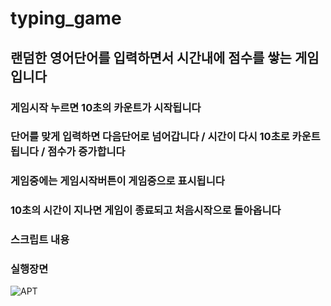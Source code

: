 # typing_game

## 랜덤한 영어단어를 입력하면서 시간내에 점수를 쌓는 게임입니다

### 게임시작 누르면 10초의 카운트가 시작됩니다
### 단어를 맞게 입력하면 다음단어로 넘어갑니다 / 시간이 다시 10초로 카운트됩니다 / 점수가 증가합니다
### 게임중에는 게임시작버튼이 게임중으로 표시됩니다
### 10초의 시간이 지나면 게임이 종료되고 처음시작으로 돌아옵니다

### 스크립트 내용


### 실행장면
![APT](https://user-images.githubusercontent.com/90132197/164388451-1d960bf6-3db9-4720-bec1-70681d7807a5.gif)
